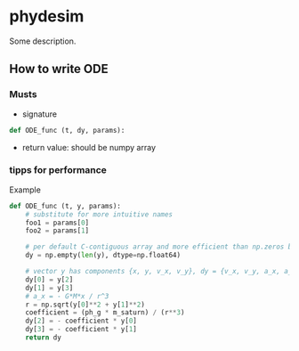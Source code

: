 # phydesim

Some description.

## How to write ODE

### Musts
- signature
```python
def ODE_func (t, dy, params):
```

- return value: should be numpy array

### tipps for performance


Example

```python
def ODE_func (t, y, params):
    # substitute for more intuitive names
    foo1 = params[0]
    foo2 = params[1]

    # per default C-contiguous array and more efficient than np.zeros because no values are written in memory address
    dy = np.empty(len(y), dtype=np.float64)

    # vector y has components {x, y, v_x, v_y}, dy = {v_x, v_y, a_x, a_y}
    dy[0] = y[2]
    dy[1] = y[3]
    # a_x = - G*M*x / r^3
    r = np.sqrt(y[0]**2 + y[1]**2)
    coefficient = (ph_g * m_saturn) / (r**3)
    dy[2] = - coefficient * y[0]
    dy[3] = - coefficient * y[1]
    return dy
```